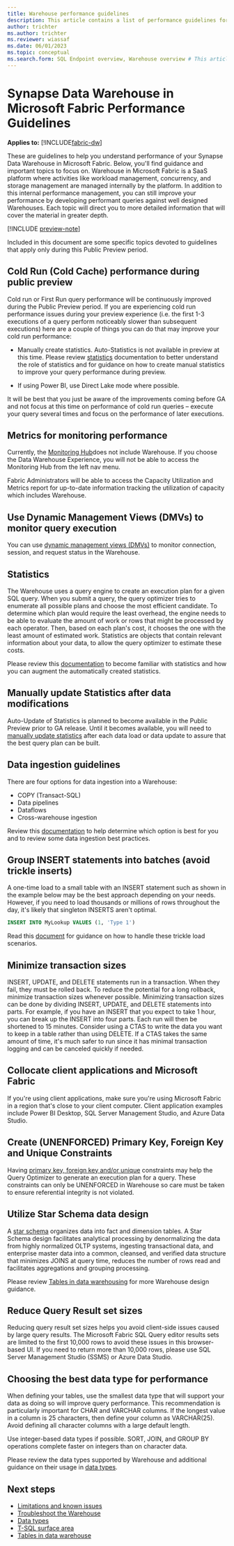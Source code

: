 ```yaml
---
title: Warehouse performance guidelines
description: This article contains a list of performance guidelines for warehouse.
author: trichter
ms.author: trichter
ms.reviewer: wiassaf
ms.date: 06/01/2023
ms.topic: conceptual
ms.search.form: SQL Endpoint overview, Warehouse overview # This article's title should not change. If so, contact engineering.
---
```

# Synapse Data Warehouse in Microsoft Fabric Performance Guidelines

**Applies to:** [!INCLUDE[fabric-dw](includes/applies-to-version/fabric-dw.md)]

These are guidelines to help you understand performance of your Synapse Data Warehouse in Microsoft Fabric. Below, you'll find guidance and important topics to focus on. Warehouse in Microsoft Fabric is a SaaS platform where activities like workload management, concurrency, and storage management are managed internally by the platform. In addition to this internal performance management, you can still improve your performance by developing performant queries against well designed Warehouses.
Each topic will direct you to more detailed information that will cover the material in greater depth. 

[!INCLUDE [preview-note](../includes/preview-note.md)]

Included in this document are some specific topics devoted to guidelines that apply only during this Public Preview period.

## Cold Run (Cold Cache) performance during public preview

Cold run or First Run query performance will be continuously improved during the Public Preview period.  If you are experiencing cold run performance issues during your preview experience (i.e. the first 1-3 executions of a query perform noticeably slower than subsequent executions) here are a couple of things you can do that may improve your cold run performance:

- Manually create statistics. Auto-Statistics is not available in preview at this time. Please review [statistics](statistics.md) documentation to better understand the role of statistics and for guidance on how to create manual statistics to improve your query performance during preview.

- If using Power BI, use Direct Lake mode where possible.

It will be best that you just be aware of the improvements coming before GA and not focus at this time on performance of cold run queries – execute your query several times and focus on the performance of later executions.

## Metrics for monitoring performance

Currently, the [Monitoring Hub](../admin/monitoring-hub.md)does not include Warehouse. If you choose the Data Warehouse Experience, you will not be able to access the Monitoring Hub from the left nav menu.

Fabric Administrators will be able to access the Capacity Utilization and Metrics report for up-to-date information tracking the utilization of capacity which includes Warehouse.

## Use Dynamic Management Views (DMVs) to monitor query execution

You can use [dynamic management views (DMVs)](monitor-using-dmv.md) to monitor connection, session, and request status in the Warehouse.

## Statistics

The Warehouse uses a query engine to create an execution plan for a given SQL query. When you submit a query, the query optimizer tries to enumerate all possible plans and choose the most efficient candidate. To determine which plan would require the least overhead, the engine needs to be able to evaluate the amount of work or rows that might be processed by each operator. Then, based on each plan's cost, it chooses the one with the least amount of estimated work. Statistics are objects that contain relevant information about your data, to allow the query optimizer to estimate these costs.

Please review this [documentation](statistics.md) to become familiar with statistics and how you can augment the automatically created statistics.

## Manually update Statistics after data modifications

Auto-Update of Statistics is planned to become available in the Public Preview prior to GA release.  Until it becomes available, you will need to [manually update statistics](statistics.md#manual-statistics-for-all-tables) after each data load or data update to assure that the best query plan can be built.

## Data ingestion guidelines

There are four options for data ingestion into a Warehouse:

- COPY (Transact-SQL)
- Data pipelines
- Dataflows
- Cross-warehouse ingestion

Review this [documentation](ingest-data.md#data-ingestion-options) to help determine which option is best for you and to review some data ingestion best practices.

## Group INSERT statements into batches (avoid trickle inserts)

A one-time load to a small table with an INSERT statement such as shown in the example below may be the best approach depending on your needs. However, if you need to load thousands or millions of rows throughout the day, it's likely that singleton INSERTS aren't optimal.

```sql
INSERT INTO MyLookup VALUES (1, 'Type 1') 
```

Read this [document](ingest-data.md#best-practices) for guidance on how to handle these trickle load scenarios.

## Minimize transaction sizes

INSERT, UPDATE, and DELETE statements run in a transaction. When they fail, they must be rolled back. To reduce the potential for a long rollback, minimize transaction sizes whenever possible. Minimizing transaction sizes can be done by dividing INSERT, UPDATE, and DELETE statements into parts. For example, if you have an INSERT that you expect to take 1 hour, you can break up the INSERT into four parts. Each run will then be shortened to 15 minutes.
Consider using a CTAS to write the data you want to keep in a table rather than using DELETE. If a CTAS takes the same amount of time, it's much safer to run since it has minimal transaction logging and can be canceled quickly if needed.

## Collocate client applications and Microsoft Fabric

If you're using client applications, make sure you're using Microsoft Fabric in a region that's close to your client computer. Client application examples include Power BI Desktop, SQL Server Management Studio, and Azure Data Studio.

## Create (UNENFORCED) Primary Key, Foreign Key and Unique Constraints

Having [primary key, foreign key and/or unique](table-constraints.md) constraints may help the Query Optimizer to generate an execution plan for a query. These constraints can only be UNENFORCED in Warehouse so care must be taken to ensure referential integrity is not violated.

## Utilize Star Schema data design

A [star schema](https://wikipedia.org/wiki/Star_schema) organizes data into fact and dimension tables. A Star Schema design facilitates analytical processing by denormalizing the data from highly normalized OLTP systems, ingesting transactional data, and enterprise master data into a common, cleansed, and verified data structure that minimizes JOINS at query time, reduces the number of rows read and facilitates aggregations and grouping processing.

Please review [Tables in data warehousing](tables.md) for more Warehouse design guidance.

## Reduce Query Result set sizes

Reducing query result set sizes helps you avoid client-side issues caused by large query results. The Microsoft Fabric SQL Query editor results sets are limited to the first 10,000 rows to avoid these issues in this browser-based UI. If you need to return more than 10,000 rows, please use SQL Server Management Studio (SSMS) or Azure Data Studio.

## Choosing the best data type for performance

When defining your tables, use the smallest data type that will support your data as doing so will improve query performance. This recommendation is particularly important for CHAR and VARCHAR columns. If the longest value in a column is 25 characters, then define your column as VARCHAR(25). Avoid defining all character columns with a large default length.

Use integer-based data types if possible. SORT, JOIN, and GROUP BY operations complete faster on integers than on character data.

Please review the data types supported by Warehouse and additional guidance on their usage in [data types](data-types.md#autogenerated-data-types-in-the-sql-endpoint).

## Next steps

- [Limitations and known issues](limitations.md)
- [Troubleshoot the Warehouse](troubleshoot-synapse-data-warehouse.md)
- [Data types](data-types.md)
- [T-SQL surface area](tsql-surface-area.md)
- [Tables in data warehouse](tables.md)
